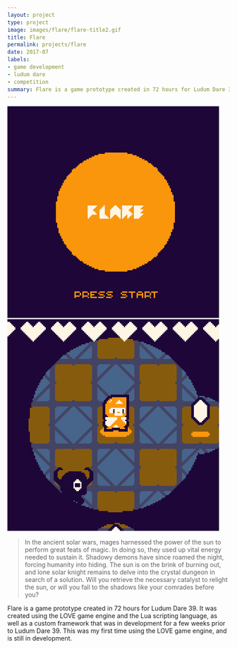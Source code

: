 ```yaml
---
layout: project
type: project
image: images/flare/flare-title2.gif
title: Flare
permalink: projects/flare
date: 2017-07
labels:
- game development
- ludum dare
- competition
summary: Flare is a game prototype created in 72 hours for Ludum Dare 39.
---
```


<div class="ui images small rounded">
<img class="ui image" src="../images/flare/flare-title2.gif">
<img class="ui image" src="../images/flare/flare-floor.gif">
</div>

> In the ancient solar wars, mages harnessed the power of the sun to perform great feats of magic. In doing so, they used up vital energy needed to sustain it. Shadowy demons have since roamed the night, forcing humanity into hiding. The sun is on the brink of burning out, and lone solar knight remains to delve into the crystal dungeon in search of a solution. Will you retrieve the necessary catalyst to relight the sun, or will you fall to the shadows like your comrades before you?

Flare is a game prototype created in 72 hours for Ludum Dare 39. It was created using the LOVE game engine and the Lua scripting language, as well as a custom framework that was in development for a few weeks prior to Ludum Dare 39. This was my first time using the LOVE game engine, and is still in development.